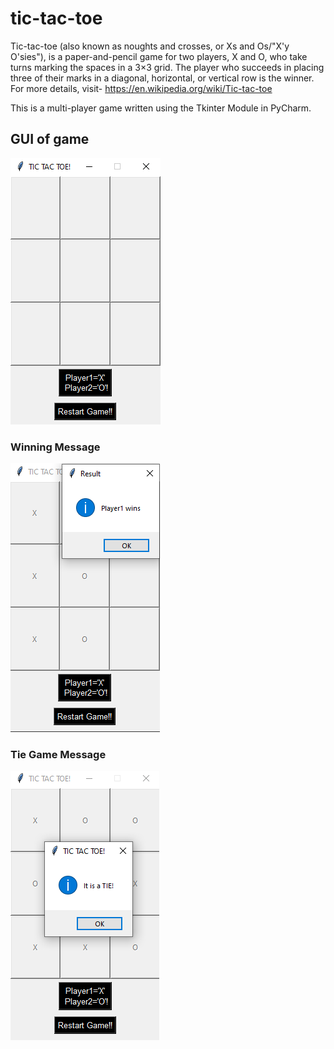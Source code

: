 # tic-tac-toe
Tic-tac-toe (also known as noughts and crosses, or Xs and Os/"X'y O'sies"), is a paper-and-pencil game for two players, X and O, who take turns marking the spaces in a 3×3 grid. The player who succeeds in placing three of their marks in a diagonal, horizontal, or vertical row is the winner.
For more details, visit- https://en.wikipedia.org/wiki/Tic-tac-toe

This is a multi-player game written using the Tkinter Module in PyCharm.

## GUI of game

![name-of-you-image](https://github.com/AditiAgarwal17/tic-tac-toe/blob/main/tic_tac_toe.png?raw=true)

### Winning Message

![name-of-you-image](https://github.com/AditiAgarwal17/tic-tac-toe/blob/main/winner.png?raw=true)

### Tie Game Message

![name-of-you-image](https://github.com/AditiAgarwal17/tic-tac-toe/blob/main/tie_game.png?raw=true)
